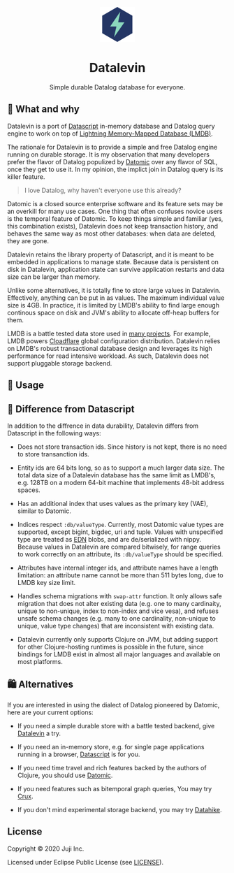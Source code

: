 <p align="center"><img src="logo.png" alt="datalevin logo" height="80"></img></p>
<h1 align="center">Datalevin</h1> 
<p align="center">Simple durable Datalog database for everyone.</p>

## :hear_no_evil: What and why

Datalevin is a port of [Datascript](https://github.com/tonsky/datascript) in-memory database and Datalog query
engine to work on top of [Lightning Memory-Mapped Database (LMDB)](https://en.wikipedia.org/wiki/Lightning_Memory-Mapped_Database).

The rationale for Datalevin is to provide a simple and free Datalog engine running on durable storage.  It is my observation that many developers prefer the flavor of Datalog populized by [Datomic](https://www.datomic.com) over any flavor of SQL, once they get to use it.  In my opinion, the implict join in Datalog query is its killer feature.

> I love Datalog, why haven't everyone use this already? 

Datomic is a closed source enterprise software and its feature sets may be an overkill for many use cases. One thing that often confuses novice users is the temporal feature of Datomic. To keep things simple and familiar (yes, this combination exists), Datalevin does not keep transaction history, and behaves the same way as most other databases: when data are deleted, they are gone.

Datalevin retains the library property of Datascript, and it is meant to be embedded in applications to manage state. Because data is persistent on disk in Datalevin, application state can survive application restarts and data size can be larger than memory.  

Unlike some alternatives, it is totally fine to store large values in Datalevin. Effectively, anything can be put in as values. The maximum individual value size is 4GB. In practice, it is limited by LMDB's ability to find large enough continous space on disk and JVM's ability to allocate off-heap buffers for them.

LMDB is a battle tested data store used in [many projects](https://symas.com/lmdb/technical/#projects). For example, LMDB powers [Cloadflare](https://blog.cloudflare.com/introducing-quicksilver-configuration-distribution-at-internet-scale/) global configuration distribution. Datalevin relies on LMDB's robust transactional database design and leverages its high performance for read intensive workload. As such, Datalevin does not support pluggable storage backend.

## :tada: Usage

## :floppy_disk: Difference from Datascript

In addition to the diffrence in data durability, Datalevin differs from Datascript in the following ways:

* Does not store transaction ids. Since history is not kept, there is no need to store transanction ids.

* Entity ids are 64 bits long, so as to support a much larger data size.  The total data size of a Datalevin database has the same limit as LMDB's, e.g. 128TB on a modern 64-bit machine that implements 48-bit address spaces.

* Has an additional index that uses values as the primary key (VAE), similar to Datomic.

* Indices respect `:db/valueType`. Currently, most Datomic value types are supported, except bigint, bigdec, uri and tuple. Values with unspecified type are treated as [EDN](https://en.wikipedia.org/wiki/Extensible_Data_Notation) blobs, and are de/serialized with nippy. Because values in Datalevin are compared bitwisely, for range queries to work correctly on an attribute, its `:db/valueType` should be specified.

* Attributes have internal integer ids, and attribute names have a length limitation: an attribute name cannot be more than 511 bytes long, due to LMDB key size limit.

* Handles schema migrations with `swap-attr` function. It only allows safe migration that does not alter existing data (e.g. one to many cardinaity, unique to non-unique, index to non-index and vice vesa), and refuses unsafe schema changes (e.g. many to one cardinality, non-unique to unique, value type changes) that are inconsistent with existing data.

* Datalevin currently only supports Clojure on JVM, but adding support for other Clojure-hosting runtimes is possible in the future, since bindings for LMDB exist in almost all major languages and available on most platforms.

## :shopping: Alternatives

If you are interested in using the dialect of Datalog pioneered by Datomic, here are your current options:

* If you need a simple durable store with a battle tested backend, give [Datalevin](https://github.com/juji-io/datalevin) a try.

* If you need an in-memory store, e.g. for single page applications running in a browser, [Datascript](https://github.com/tonsky/datascript) is for you.

* If you need time travel and rich features backed by the authors of Clojure, you should use [Datomic](https://www.datomic.com).

* If you need features such as bitemporal graph queries, You may try [Crux](https://github.com/juxt/crux).

* If you don't mind experimental storage backend, you may try [Datahike](https://github.com/replikativ/datahike).

## License

Copyright © 2020 Juji Inc.

Licensed under Eclipse Public License (see [LICENSE](LICENSE)).
